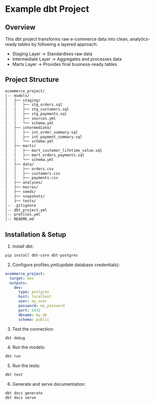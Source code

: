 # Example dbt Project

## Overview

This dbt project transforms raw e-commerce data into clean, analytics-ready tables by following a layered approach:

- Staging Layer → Standardises raw data
- Intermediate Layer → Aggregates and processes data
- Marts Layer → Provides final business-ready tables

## Project Structure

```bash
ecommerce_project/
│-- models/
│   ├── staging/      
│   │   ├── stg_orders.sql
│   │   ├── stg_customers.sql
│   │   ├── stg_payments.sql
│   │   ├── sources.yml
│   │   └── schema.yml
│   ├── intermediate/   
│   │   ├── int_order_summary.sql
│   │   ├── int_payment_summary.sql
│   │   └── schema.yml
│   ├── marts/         
│   │   ├── mart_customer_lifetime_value.sql
│   │   ├── mart_orders_payments.sql
│   │   └── schema.yml
│   ├── data/
│   │   ├── orders.csv
│   │   ├── customers.csv
│   │   ├── payments.csv
│   ├── analyses/  
│   ├── macros/  
│   ├── seeds/  
│   ├── snapshots/ 
│   ├── tests/ 
│-- .gitignore 
│-- dbt_project.yml
│-- profiles.yml
│-- README.md
```

## Installation & Setup

1. Install dbt:

```bash
pip install dbt-core dbt-postgres
```

2. Configure profiles.yml(update database credentials):

```yaml
ecommerce_project:
  target: dev
  outputs:
    dev:
      type: postgres
      host: localhost
      user: my_user
      password: my_password
      port: 5432
      dbname: my_db
      schema: public
```

3. Test the connection:

```bash
dbt debug
```

4. Run the models:

```bash
dbt run
```

5. Run the tests:

```bash
dbt test
```

6. Generate and serve documentation:

```bash
dbt docs generate
dbt docs serve
```